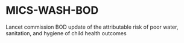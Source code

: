 # MICS-WASH-BOD
Lancet commission BOD update of the attributable risk of poor water, sanitation, and hygiene of child health outcomes
